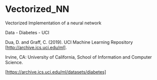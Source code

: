# Vectorized_NN
Vectorized Implementation of a neural network


Data - Diabetes - UCI

Dua, D. and Graff, C. (2019). UCI Machine Learning Repository [http://archive.ics.uci.edu/ml]. 

Irvine, CA: University of California, School of Information and Computer Science.

[https://archive.ics.uci.edu/ml/datasets/diabetes]
